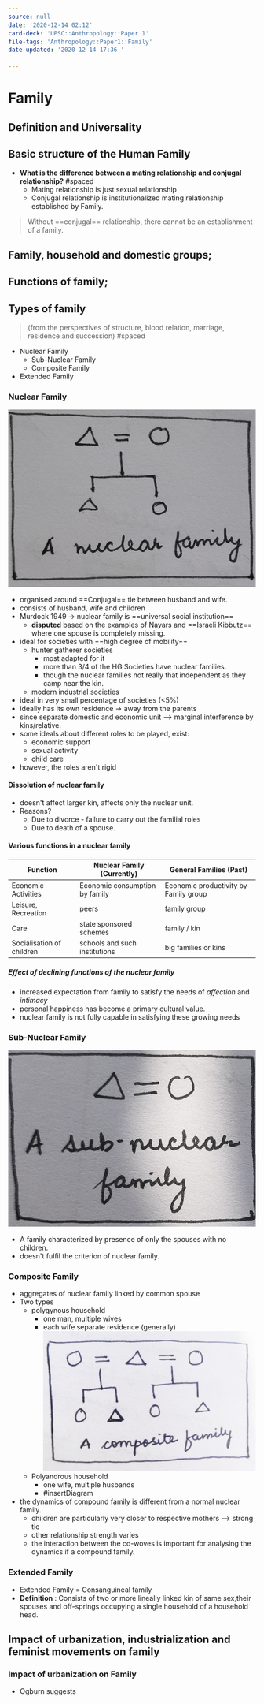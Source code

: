 ```yaml
---
source: null
date: '2020-12-14 02:12'
card-deck: 'UPSC::Anthropology::Paper 1'
file-tags: 'Anthropology::Paper1::Family'
date updated: '2020-12-14 17:36 '

---
```


# Family

## Definition and Universality

## Basic structure of the Human Family

-   **What is the difference between a mating relationship and conjugal relationship?** #spaced
    -   Mating relationship is just sexual relationship
    -   Conjugal relationship is institutionalized mating relationship established by Family.

> Without ==conjugal== relationship, there cannot be an establishment of a family.

## Family, household and domestic groups;

## Functions of family;

## Types of family
> (from the perspectives of structure, blood relation, marriage, residence and succession) #spaced
-   Nuclear Family
    -   Sub-Nuclear Family
    -   Composite Family
-   Extended Family

### Nuclear Family
![Nuclear family diagram](../../../3%20Resources/Markor_2020-12-03T10-15-37.jpg)
-   organised around ==Conjugal== tie between husband and wife.
-   consists of husband, wife and children
-   Murdock 1949 -> nuclear family is ==universal social institution==
    -   **disputed** based on the examples of Nayars and ==Israeli Kibbutz== where one spouse is completely missing.
-   ideal for societies with ==high degree of mobility==
    -   hunter gatherer societies
        -   most adapted for it
        -   more than 3/4 of the HG Societies have nuclear families.
        -   though the nuclear families not really that independent as they camp near the kin.
    -   modern industrial societies
-   ideal in very small percentage of societies (<5%)
-   ideally has its own residence -> away from the parents
-   since separate domestic and economic unit --> marginal interference by kins/relative.
-   some ideals about different roles to be played, exist:
    -   economic support
    -   sexual activity
    -   child care
-   however, the roles aren't rigid

#### Dissolution of nuclear family

-   doesn't affect larger kin, affects only the nuclear unit.
-   Reasons?
    -   Due to divorce - failure to carry out the familial roles
    -   Due to death of a spouse.

#### Various functions in a nuclear family

| Function                  | Nuclear Family (Currently)     | General Families (Past)                |
| ------------------------- | ------------------------------ | -------------------------------------- |
| Economic Activities       | Economic consumption by family | Economic productivity  by Family group |
| Leisure, Recreation       | peers                          | family group                           |
| Care                      | state sponsored schemes        | family / kin                           |
| Socialisation of children | schools and such institutions  | big families or kins                   |

##### Effect of declining functions of the nuclear family

-   increased expectation from family to satisfy the needs of *affection* and *intimacy*
-   personal happiness has become a primary cultural value.
-   nuclear family is not fully capable in satisfying these growing needs

### Sub-Nuclear Family

![Sub-Nuclear Family Diagram](../../../3%20Resources/Markor_2020-12-03T10-43-33.jpg)

-   A family characterized by presence of only the spouses with no children.
-   doesn't fulfil the criterion of nuclear family.

### Composite Family

-   aggregates of nuclear family linked by common spouse
-   Two types
    -   polygynous household
        -   one man, multiple wives
        -   each wife separate residence (generally)
            ![Polygynous Composite Family Diagram](../../../3%20Resources/Markor_2020-12-03T10-45-36.jpg)
    -   Polyandrous household
        -   one wife, multiple husbands
        -   #insertDiagram
-   the dynamics of compound family is different from a normal nuclear family.
    -   children are particularly very closer to respective mothers --> strong tie
    -   other relationship strength varies
    -   the interaction between the co-woves is important for analysing the dynamics if a compound family.

### Extended Family

-   Extended Family = Consanguineal family
-   **Definition** : Consists of two or more lineally linked kin of same sex,their spouses and off-springs occupying a single household of a household head.

## Impact of urbanization, industrialization and feminist movements on family

### Impact of urbanization on Family
-   Ogburn suggests 



